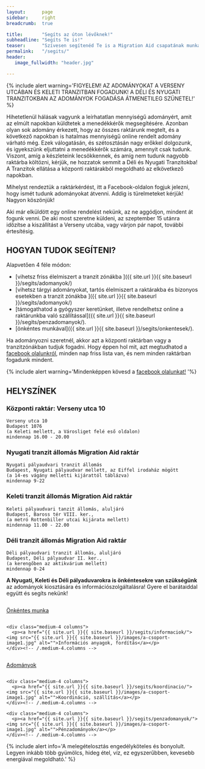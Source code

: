 ```yaml
---
layout:      page
sidebar:     right
breadcrumb:  true

title:       "Segíts az úton lévőknek!"
subheadline: "Segíts Te is!"
teaser:      "Szívesen segítenéd Te is a Migration Aid csapatának munkáját? Az alábbi módokon tudod ezt megtenni."
permalink:   "/segits/"
header:
   image_fullwidth: "header.jpg"

---
```


{% include alert warning='FIGYELEM! AZ ADOMÁNYOKAT A VERSENY UTCÁBAN ÉS KELETI TRANZITBAN FOGADUNK! A DÉLI ÉS NYUGATI TRANZITOKBAN AZ ADOMÁNYOK FOGADÁSA ÁTMENETILEG SZÜNETEL!' %} 

Hihetetlenül hálásak vagyunk a leírhatatlan mennyiségű adományért, amit az elmúlt napokban küldtetek a menedékkérők megsegítésére. Azonban olyan sok adomány érkezett, hogy az összes raktárunk megtelt, és a következő napokban is hatalmas mennyiségű online rendelt adomány várható még. Ezek válogatásán, és szétosztásán nagy erőkkel dolgozunk, és igyekszünk eljuttatni a menedékkérők számára, amennyit csak tudunk. Viszont, amíg a készleteink lecsökkennek, és amíg nem tudunk nagyobb raktárba költözni, kérjük, ne hozzatok semmit a Déli és Nyugati Tranzitokba! A Tranzitok ellátása a központi raktárakból megoldható az elkövetkező napokban.


Mihelyst rendeztük a raktárkérdést, itt a Facebook-oldalon fogjuk jelezni, hogy ismét tudunk adományokat átvenni. Addig is türelmeteket kérjük! Nagyon köszönjük! 

Aki már elküldött egy online rendelést nekünk, az ne aggódjon, mindent át fogunk venni. De aki most szeretne küldeni, az szeptember 15 utánra időzítse a kiszállítást a Verseny utcába, vagy várjon pár napot, további értesítésig.


## HOGYAN TUDOK SEGÍTENI?

Alapvetően 4 féle módon:

  - [vihetsz friss élelmiszert a tranzit zónákba ]({{ site.url }}{{ site.baseurl }}/segits/adomanyok/) 
  - [vihetsz tárgyi adományokat, tartós élelmiszert a raktárakba és bizonyos esetekben a tranzit zónákba ]({{ site.url }}{{ site.baseurl }}/segits/adomanyok/)
  - [támogathatod a gyógyszer keretünket, illetve rendelhetsz online a raktárunkba való szállítással]({{ site.url }}{{ site.baseurl }}/segits/penzadomanyok/).
  - [önkéntes munkával]({{ site.url }}{{ site.baseurl }}/segits/onkentesek/).

Ha adományozni szeretnél, akkor azt a központi raktárban vagy a tranzitzónákban tudjuk fogadni. Hogy éppen hol mit, azt megtudhatod a [facebook olalunkról](https://www.facebook.com/migrationaidhungary), minden nap friss lista van, és nem minden raktárban fogadunk mindent.  

{% include alert warning='Mindenképpen kövesd a <a href="https://www.facebook.com/migrationaidhungary"> facebook olalunkat!</a> '%}

## HELYSZÍNEK

### **Központi raktár: Verseny utca 10**

    Verseny utca 10
    Budapest 1076
    (a Keleti mellett, a Városliget felé eső oldalon) 
    mindennap 16.00 - 20.00 

### **Nyugati tranzit állomás Migration Aid raktár**

    Nyugati pályaudvari tranzit állomás
    Budapest, Nyugati pályaudvar mellett, az Eiffel irodaház mögött 
    (a 14-es vágány melletti kijárattól táblázva)
    mindennap 9-22


### **Keleti tranzit állomás Migration Aid raktár** 

    Keleti pályaudvari tanzit állomás, aluljáró
    Budapest, Baross tér VIII. ker., 
    (a metró Rottenbiller utcai kijárata mellett)
    mindennap 11.00 - 22.00


### **Déli tranzit állomás Migration Aid raktár**

    Déli pályaudvari tranzit állomás, aluljáró
    Budapest, Déli pályaudvar II. ker., 
    (a kerengőben az aktikvárium mellett)
    mindennap 0-24

<!--
### **Mozsár utcai raktár**

    Caledonia Étterem,
    Budapest 1066. Mozsár utca 9 
    mindennap 14.00.-19.00. 

-->
**A Nyugati, Keleti és Déli pályaduvarokra is önkéntesekre van szükségünk** az adományok kiosztására és információszolgáltalásra! Gyere el barátaiddal együtt és segíts nekünk!


<div class="row t30">
    <div class="medium-4 columns">
        <p><a href="{{ site.url }}{{ site.baseurl }}/segits/onkentesek/"><img src="{{ site.url }}{{ site.baseurl }}/images/onkentes.png" alt="">Önkéntes munka</a></p>
    </div><!-- /.medium-4.columns -->

  <!--  <div class="medium-4 columns">
      <p><a href="{{ site.url }}{{ site.baseurl }}/segits/elelmiszer/"><img src="{{ site.url }}{{ site.baseurl }}/images/elelmiszer.png" alt="">Élelmiszer-csomagok</a></p>
    </div>--><!-- /.medium-4.columns -->

    <div class="medium-4 columns">
      <p><a href="{{ site.url }}{{ site.baseurl }}/segits/informaciok/"><img src="{{ site.url }}{{ site.baseurl }}/images/a-csoport-image1.jpg" alt="">Információs anyagok, fordítás</a></p>
    </div><!-- /.medium-4.columns -->
</div><!-- /.row -->

<div class="row t30">
    <div class="medium-4 columns">
      <p><a href="{{ site.url }}{{ site.baseurl }}/segits/adomanyok/"><img src="{{ site.url }}{{ site.baseurl }}/images/adomany.png" alt="">Adományok</a></p>
    </div><!-- /.medium-4.columns -->

    <div class="medium-4 columns">
      <p><a href="{{ site.url }}{{ site.baseurl }}/segits/koordinacio/"><img src="{{ site.url }}{{ site.baseurl }}/images/a-csoport-image1.jpg" alt="">Koordináció, szállítás</a></p>
    </div><!-- /.medium-4.columns -->

    <div class="medium-4 columns">
      <p><a href="{{ site.url }}{{ site.baseurl }}/segits/penzadomanyok/"><img src="{{ site.url }}{{ site.baseurl }}/images/a-csoport-image1.jpg" alt="">Pénzadományok</a></p>
    </div><!-- /.medium-4.columns -->
</div><!-- /.row -->

{% include alert info='A melegételosztás engedélyköteles és bonyolult. Legyen inkább több gyümölcs, hideg étel, víz, ez egyszerűbben, kevesebb energiával megoldható.' %}

